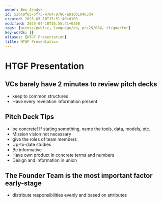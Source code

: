 ```yaml
---
owner: Ben Jendyk
id: 52bc0f65-5f75-4784-9796-a910b10463d4
created: 2025-03-18T15:51:40+0100
modified: 2025-04-18T16:55:41+0200
tags: [access/public, language/en, pr/25/084, tf/quarter]
key-words: []
aliases: [HTGF Presentation]
title: HTGF Presentation
---
```


# HTGF Presentation

## VCs barely have 2 minutes to review pitch decks

- keep to common structures
- Have every revelation information present 

## Pitch Deck Tips

- be concrete! If stating something, name the tools, data, models, etc.
- Mission vision not necessary
- give the roles of team members
- Up-to-date studies
- Be informative 
- Have own product in concrete terms and numbers 
- Design and information in union 

## The Founder Team is the most important factor early-stage

- distribute responsibilities evenly and based on attributes
